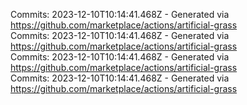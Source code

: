 Commits: 2023-12-10T10:14:41.468Z - Generated via https://github.com/marketplace/actions/artificial-grass
<br>
Commits: 2023-12-10T10:14:41.468Z - Generated via https://github.com/marketplace/actions/artificial-grass
<br>
Commits: 2023-12-10T10:14:41.468Z - Generated via https://github.com/marketplace/actions/artificial-grass
<br>
Commits: 2023-12-10T10:14:41.468Z - Generated via https://github.com/marketplace/actions/artificial-grass
<br>
